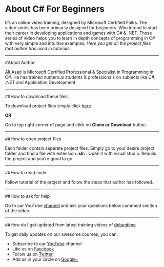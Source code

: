 About C# For Beginners
===

It’s an online video training, designed by Microsoft Certified Folks. The video series has been primarily designed for beginners. Who intend to start their career in developing applications and games with C# & .NET. These series of video helps you to learn in depth concepts of programming in C# with very simple and intuitive examples. *Here you get all the project files that author has used in tutorials*. 

---

#About Author

[Ali Asad](https://twitter.com/imaliasad) is Microsoft Certified Professional & Specialist in Programming in C#. He has trained numerous students &  professionals on subjects like C#, .NET and Application Development. 

---

##How to download these files

To download project files simply click [here](https://codeload.github.com/dbugtime/Csharp-For-Beginners/zip/master)

**OR**

Go to top right corner of page and click on **Clone or Download** button.

---


##How to open project files

Each folder contain separate project files. Simply go to your desire project folder and find a file with extension **.sln** . Open it with visual studio. Rebuild the project and you’re good to go.

---


##How to read code.

Follow tutorial of the project and folow the steps that author has followed.

---


##How to ask for help

Go to our YouTube [channel](https://www.youtube.com/channel/UC1dVAe_ZyY6KJdFtrv16j1g) and ask your questions below comment section of the video.

---


##How do I get updated from latest training videos of [debugtime](https://www.youtube.com/channel/UC1dVAe_ZyY6KJdFtrv16j1g)

To get daily updates on our awesome courses, you can:

* Subscribe to our [YouTube](https://www.youtube.com/channel/UC1dVAe_ZyY6KJdFtrv16j1g) channel
* Like us on [Facebook](https://www.facebook.com/debugtime)
* Follow us on [Twitter](https://twitter.com/debugtime) 
* Add us in your circle on [Google+](#)



 



